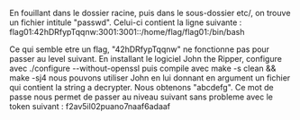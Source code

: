 En fouillant dans le dossier racine, puis dans le sous-dossier etc/, on trouve un fichier intitule "passwd".
Celui-ci contient la ligne suivante : 
flag01:42hDRfypTqqnw:3001:3001::/home/flag/flag01:/bin/bash

Ce qui semble etre un flag, "42hDRfypTqqnw" ne fonctionne pas pour passer au level suivant.
En installant le logiciel John the Ripper, configure avec 
./configure --without-openssl
puis compile avec
make -s clean && make -sj4
nous pouvons utiliser John en lui donnant en argument un fichier qui contient la string a decrypter. Nous obtenons "abcdefg". Ce mot de passe nous permet de passer au niveau suivant sans probleme avec le token suivant : f2av5il02puano7naaf6adaaf
